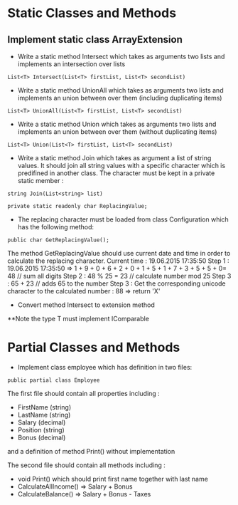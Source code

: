 # Static Classes and Methods

## Implement static class ArrayExtension

- Write a static method Intersect which takes as arguments two lists and implements an intersection over lists

`List<T> Intersect(List<T> firstList, List<T> secondList)`

- Write a static method UnionAll which takes as arguments two lists and implements an union between over them (including duplicating items)

`List<T> UnionAll(List<T> firstList, List<T> secondList)`

- Write a static method Union which takes as arguments two lists and implements an union between over them (without duplicating items)

`List<T> Union(List<T> firstList, List<T> secondList)`

- Write a static method Join which takes as argument a list of string values.
It should join all string values with a specific character which is predifined in another class.
The character must be kept in a private static member :

`string Join(List<string> list)`

`private static readonly char ReplacingValue;`

- The replacing character must be loaded from class Configuration which has the following method:

`public char GetReplacingValue();`

The method GetReplacingValue should use current date and time in order to calculate the replacing character.
Current time :  19.06.2015 17:35:50
Step 1 : 19.06.2015 17:35:50 => 1 + 9 + 0 + 6 + 2 + 0 + 1 + 5 + 1 + 7 + 3 + 5 + 5 + 0= 48 // sum all digits
Step 2 : 48 % 25 = 23 // calculate number mod 25
Step 3 : 65 + 23 // adds 65 to the number
Step 3 : Get the corresponding unicode character to the calculated number : 88 => return 'X'

- Convert method Intersect to extension method

**Note the type T must implement IComparable


# Partial Classes and Methods

- Implement class employee which has definition in two files:

`public partial class Employee`

The first file should contain all properties including :

- FirstName (string)
- LastName (string)
- Salary (decimal)
- Position (string)
- Bonus (decimal)

and a definition of method Print() without implementation

The second file should contain all methods including :

- void Print() which should print first name together with last name
- CalculateAllIncome() => Salary + Bonus
- CalculateBalance() => Salary + Bonus - Taxes
